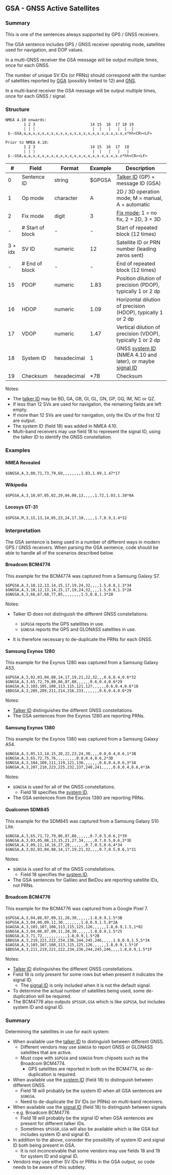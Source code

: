 ## GSA - GNSS Active Satellites

### Summary

This is one of the sentences always supported by GPS / GNSS receivers.

The GSA sentence includes GPS / GNSS receiver operating mode, satellites used for navigation, and DOP values.

In a multi-GNSS receiver the GSA message will be output multiple times, once for each GNSS.

The number of unique SV IDs (or PRNs) should correspond with the number of satellites reported by [GGA](gga.md) (possibly limited to 12) and [GNS](gns.md).

In a multi-band receiver the GSA message will be output multiple times, once for each GNSS / signal.



### Structure

```
NMEA 4.10 onwards:
        1 2 3                        14 15  16  17 18 19
        | | |                         |  |   |   |  |  |
 $--GSA,a,a,x,x,x,x,x,x,x,x,x,x,x,x,x,x,x.x,x.x,x.x,x*hh<CR><LF>

Prior to NMEA 4.10:
        1 2 3                        14 15  16  17  18
        | | |                         |  |   |   |   |
 $--GSA,a,a,x,x,x,x,x,x,x,x,x,x,x,x,x,x,x.x,x.x,x.x*hh<CR><LF>
```

| #       | Field            | Format      | Example | Description                                                  |
| ------- | ---------------- | ----------- | ------- | ------------------------------------------------------------ |
| 0       | Sentence ID      | string      | $GPGSA  | [Talker ID](../lookups/talker-id.md) (GP) + message ID (GSA) |
| 1       | Op mode          | character   | A       | 2D / 3D operation mode; M = manual, A = automatic            |
| 2       | Fix mode         | digit       | 3       | [Fix mode](../lookups/fix-mode.md); 1 = no fix, 2 = 2D, 3 = 3D |
| -       | # Start of block | -           | -       | Start of repeated block (12 times)                           |
| 3 + idx | SV ID            | numeric     | 12      | Satellite ID or PRN number (leading zeros sent)              |
| -       | # End of block   | -           | -       | End of repeated block (12 times)                             |
| 15      | PDOP             | numeric     | 1.83    | Position dilution of precision (PDOP), typically 1 or 2 dp   |
| 16      | HDOP             | numeric     | 1.09    | Horizontal dilution of precision (HDOP), typically 1 or 2 dp |
| 17      | VDOP             | numeric     | 1.47    | Vertical dilution of precision (VDOP), typically 1 or 2 dp   |
| 18      | System ID        | hexadecimal | 1       | GNSS [system ID](../lookups/system-id.md) (NMEA 4.10 and later), or maybe [signal ID](../lookups/signal-id.md) |
| 19      | Checksum         | hexadecimal | \*7B    | Checksum                                                     |

Notes:

- The [talker ID](../lookups/talker-id.md) may be BD, GA, GB, GI, GL, GN, GP, GQ, IM, NC or QZ.
- If less than 12 SVs are used for navigation, the remaining fields are left empty.
- If more than 12 SVs are used for navigation, only the IDs of the first 12 are output.
- The system ID (field 18) was added in NMEA 4.10.
- Multi-band receivers may use field 18 to represent the signal ID, using the talker ID to identify the GNSS constellation.



### Examples

#### NMEA Revealed

```
$GNGSA,A,3,80,71,73,79,69,,,,,,,,1.83,1.09,1.47*17
```

#### Wikipedia

```
$GPGSA,A,3,10,07,05,02,29,04,08,13,,,,,1.72,1.03,1.38*0A
```

#### Locosys GT-31

```
$GPGSA,M,3,15,13,14,05,23,24,17,10,,,,,1.7,0.9,1.4*32
```



### Interpretation

The GSA sentence is being used in a number of different ways in modern GPS / GNSS receivers. When parsing the GSA sentence, code should be able to handle all of the scenarios described below.



#### Broadcom BCM4774

This example for the BCM4774 was captured from a Samsung Galaxy S7.

```
$GPGSA,A,3,10,12,13,14,15,17,19,24,32,,,,1.5,0.8,1.3*34
$GNGSA,A,3,10,12,13,14,15,17,19,24,32,,,,1.5,0.8,1.3*2A
$GNGSA,A,3,66,67,68,77,85,,,,,,,,1.5,0.8,1.3*20
```

Notes:

- Talker ID does not distinguish the different GNSS constellations:
  - `$GPGSA` reports the GPS satellites in use.
  - `$GNGSA` reports the GPS and GLONASS satellites in use.

- It is therefore necessary to de-duplicate the PRNs for each GNSS.



#### Samsung Exynos 1280

This example for the Exynos 1280 was captured from a Samsung Galaxy A53.

```
$GPGSA,A,3,02,03,04,08,14,17,19,21,22,32,,,0.6,0.4,0.6*32
$GNGSA,A,3,65,72,79,80,86,87,88,,,,,,0.6,0.4,0.6*29
$GAGSA,A,3,103,105,108,113,115,121,127,,,,,,0.6,0.4,0.6*18
$BDGSA,A,3,205,209,211,214,216,233,,,,,,,0.6,0.4,0.6*29
```

Notes:

- [Talker ID](../lookups/talker-id.md) distinguishes the different GNSS constellations.
- The GSA sentences from the Exynos 1280 are reporting PRNs.



#### Samsung Exynos 1380

This example for the Exynos 1380 was captured from a Samsung Galaxy A54.

```
$GNGSA,A,3,05,13,14,15,20,22,23,24,30,,,,0.8,0.4,0.6,1*3B
$GNGSA,A,3,65,72,75,76,,,,,,,,,0.8,0.4,0.6,2*3D
$GNGSA,A,3,104,109,111,119,121,136,,,,,,,0.8,0.4,0.6,3*3A
$GNGSA,A,3,207,210,223,225,232,237,240,241,,,,,0.8,0.4,0.6,4*3A
```

Notes:

- `$GNGSA` is used for all of the GNSS constellations.
  - Field 18 specifies the [system ID](../lookups/system-id.md).
- The GSA sentences from the Exynos 1380 are reporting PRNs.



#### Qualcomm SDM845

This example for the SDM845 was captured from a Samsung Galaxy S10 Lite.

```
$GNGSA,A,3,65,71,72,79,86,87,88,,,,,,0.7,0.5,0.6,2*39
$GNGSA,A,3,03,05,08,13,15,21,27,34,,,,,0.7,0.5,0.6,3*3E
$GNGSA,A,3,09,11,14,16,27,28,,,,,,,0.7,0.5,0.6,4*34
$GNGSA,A,3,02,03,04,08,14,17,19,21,32,,,,0.7,0.5,0.6,1*31
```

Notes:

- `$GNGSA` is used for all of the GNSS constellations.
  - Field 18 specifies the [system ID](../lookups/system-id.md).
- The GSA sentences for Galileo and BeiDou are reporting satellite IDs, not PRNs.




#### Broadcom BCM4776 

This example for the BCM4776  was captured from a Google Pixel 7.

```
$GPGSA,A,3,04,06,07,09,11,20,30,,,,,,1.8,0.9,1.5*3B
$GPGSA,A,3,04,06,09,11,30,,,,,,,,1.8,0.9,1.5,8*2A
$GAGSA,A,3,103,107,108,113,115,125,126,,,,,,1.8,0.9,1.5,1*02
$GNGSA,A,3,04,06,07,09,11,20,30,,,,,,1.8,0.9,1.5*25
$GNGSA,A,3,71,72,,,,,,,,,,,1.8,0.9,1.5*2B
$BDGSA,A,3,219,221,222,234,236,244,245,246,,,,,1.8,0.9,1.5,5*34
$GAGSA,A,3,103,107,108,113,115,125,126,,,,,,1.8,0.9,1.5*1F
$BDGSA,A,3,211,219,221,222,234,236,244,245,246,,,,1.8,0.9,1.5*1F
```

Notes:

- [Talker ID](../lookups/talker-id.md) distinguishes the different GNSS constellations.
- Field 18 is only present for some rows but when present it indicates the signal ID.
  - The [signal ID](../lookups/signal-id.md) is only included when it is not the default signal.
- To determine the actual number of satellites being used, some de-duplication will be required.
- The BCM4776 also outputs `$PSSGR,GSA` which is like `$GPGSA`, but includes system ID and signal ID.



### Summary

Determining the satellites in use for each system:

- When available use the [talker ID](../lookups/talker-id.md) to distinguish between different GNSS.
  - Different vendors may use `$GNGSA` to report GNSS or GLONASS satellites that are active.
  - Must cope with `$GPGSA` and `$GNGSA` from chipsets such as the Broadcom BCM4774.
    - GPS satellites are reported in both on the BCM4774, so de-duplication is required.
- When available use the [system ID](../lookups/system-id.md) (field 18) to distinguish between different GNSS.
  - Field 18 will probably be the system ID when all GSA sentences are `$GNGSA`.
  - Need to de-duplicate the SV IDs (or PRNs) on multi-band receivers.
- When available use the [signal ID](../lookups/signal-id.md) (field 18) to distinguish between signals - e.g. Broadcom BCM4776
  - Field 18 will probably be the signal ID when GSA sentences are present for different talker IDs.
  - Sometimes `$PSSGR,GSA` will also be available which is like GSA but includes system ID and signal ID.
- In addition to the above, consider the possibility of system ID and signal ID both being present in GSA.
  - It is not inconceivable that some vendors may use fields 18 and 19 for system ID and signal ID.
- Vendors may use either SV IDs or PRNs in the GSA output, so code needs to be aware of this subtlety.
